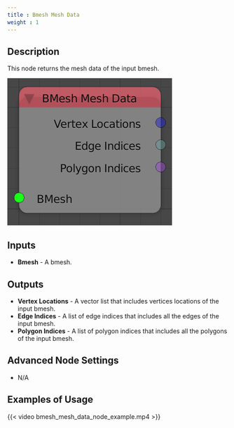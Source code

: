 ```yaml
---
title : Bmesh Mesh Data
weight : 1
---
```


## Description

This node returns the mesh data of the input bmesh.

![image](bmesh_mesh_data_node.png)

## Inputs

- **Bmesh** - A bmesh.

## Outputs

- **Vertex Locations** - A vector list that includes vertices
    locations of the input bmesh.
- **Edge Indices** - A list of edge indices that includes all the
    edges of the input bmesh.
- **Polygon Indices** - A list of polygon indices that includes all
    the polygons of the input bmesh.

## Advanced Node Settings

- N/A

## Examples of Usage

{{< video bmesh_mesh_data_node_example.mp4 >}}
